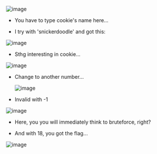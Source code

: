 ![image](https://github.com/user-attachments/assets/6100718c-7314-425a-90e3-6850067d4fe1)


- You have to type cookie's name here...


- I try with 'snickerdoodle' and got this:


![image](https://github.com/user-attachments/assets/a0763998-c1da-44d3-8b7a-1079f944f1e6)



- Sthg interesting in cookie...



![image](https://github.com/user-attachments/assets/a0d19705-4c1a-406a-a553-d83aee7c5938)



- Change to another number...



  ![image](https://github.com/user-attachments/assets/1e3d5f60-b75b-4be3-a008-5f96efe4b3bc)



- Invalid with -1



![image](https://github.com/user-attachments/assets/611968d9-7e07-42f6-992c-0a987cb27a18)


- Here, you you will immediately think to bruteforce, right?



- And with 18, you got the flag...



![image](https://github.com/user-attachments/assets/44c931b1-71e8-437a-b652-28a7dc21f8fe)
